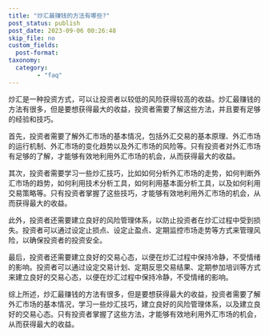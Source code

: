 ```yaml
---
title: "炒汇最赚钱的方法有哪些?"
post_status: publish
post_date: 2023-09-06 00:26:48
skip_file: no
custom_fields: 
  post-format: 
taxonomy:
  category:
        - "faq"
---
```


炒汇是一种投资方式，可以让投资者以较低的风险获得较高的收益。炒汇最赚钱的方法有很多，但是要想获得最大的收益，投资者需要了解这些方法，并且要有足够的经验和技巧。

首先，投资者需要了解外汇市场的基本情况，包括外汇交易的基本原理、外汇市场的运行机制、外汇市场的变化趋势以及外汇市场的风险等。只有投资者对外汇市场有足够的了解，才能够有效地利用外汇市场的机会，从而获得最大的收益。

其次，投资者需要学习一些炒汇技巧，比如如何分析外汇市场的走势，如何判断外汇市场的趋势，如何利用技术分析工具，如何利用基本面分析工具，以及如何利用交易策略等。只有投资者掌握了这些技巧，才能够有效地利用外汇市场的机会，从而获得最大的收益。

此外，投资者还需要建立良好的风险管理体系，以防止投资者在炒汇过程中受到损失。投资者可以通过设定止损点、设定止盈点、定期监控市场走势等方式来管理风险，以确保投资者的投资安全。

最后，投资者还需要建立良好的交易心态，以便在炒汇过程中保持冷静，不受情绪的影响。投资者可以通过设定交易计划、定期反思交易结果、定期参加培训等方式来建立良好的交易心态，以便在炒汇过程中保持冷静，不受情绪的影响。

综上所述，炒汇最赚钱的方法有很多，但是要想获得最大的收益，投资者需要了解外汇市场的基本情况，学习一些炒汇技巧，建立良好的风险管理体系，以及建立良好的交易心态。只有投资者掌握了这些方法，才能够有效地利用外汇市场的机会，从而获得最大的收益。
